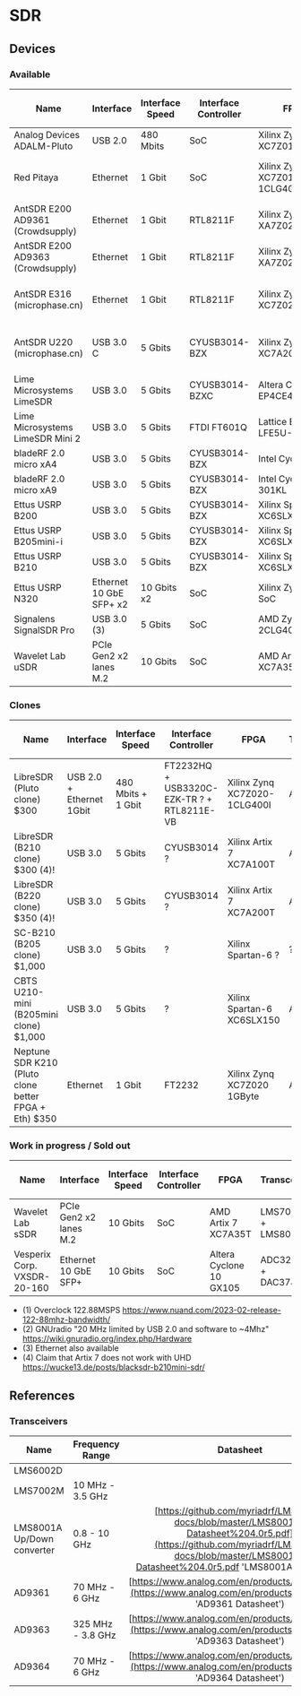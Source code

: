 # SDR

## Devices

### Available
| Name                             | Interface  | Interface Speed | Interface Controller | FPGA                        | Transceiver     | Sample rate (sustained) | Sample rate (burst) | RF Coverage       | RF Bandwidth    | Project page | Block diagram |
| -                                | -          | -               | -                    | -                           | -               | -                       | -                   | -                 | -               | :-:          | :-:          |
| Analog Devices ADALM-Pluto       | USB 2.0    | 480 Mbits       | SoC                  | Xilinx Zynq XC7Z010         | AD9363          | ?                       | ?                   | 325 MHz - 3.8 GHz | 20 MHz ? (2)    |  |
| Red Pitaya                       | Ethernet   | 1 Gbit          | SoC                  | Xilinx Zynq XC7Z010-1CLG400C| ADC LTC2145-14 / DAC AD9767 | 125 MSPS 14bit |                  | DC - 60 MHz       | ?               |  | [Block diagram](https://redpitaya.readthedocs.io/en/latest/developerGuide/hardware/125-14/top.html) |
| AntSDR E200 AD9361 (Crowdsupply) | Ethernet   | 1 Gbit          | RTL8211F             | Xilinx Zynq XA7Z020         | AD9361          | 61.44 MSPS ? 12bit      | ?                   | 70 MHz - 6 GHz    | 56 MHz          | [Project page](https://www.crowdsupply.com/microphase-technology/antsdr-e200) | [Block diagram](https://www.crowdsupply.com/img/6a63/6af378d0-07ec-44fe-9df1-29761bf26a63/ant-e200-block-diagram_png_gallery-lg.jpg) |
| AntSDR E200 AD9363 (Crowdsupply) | Ethernet   | 1 Gbit          | RTL8211F             | Xilinx Zynq XA7Z020         | AD9363          | 61.44 MSPS ? 12bit      | ?                   | 325 MHz - 3.8 GHz | 20 MHz          | [Project page](https://www.crowdsupply.com/microphase-technology/antsdr-e200) | [Block diagram](https://www.crowdsupply.com/img/6a63/6af378d0-07ec-44fe-9df1-29761bf26a63/ant-e200-block-diagram_png_gallery-lg.jpg) |
| AntSDR E316 (microphase.cn)      | Ethernet   | 1 Gbit          | RTL8211F             | Xilinx Zynq XC7Z020         | AD9361 / AD9363 | UHD:20MSPS / IIO:10MSPS | 56 MSPS             | 70MHz-6GHz / 325MHz-3.8GHz | 56 MHz / 20 MHz | [Project page](https://www.microphase.cn/productinfo/2299498.html) | |
| AntSDR U220 (microphase.cn)      | USB 3.0 C  | 5 Gbits         | CYUSB3014-BZX        | Xilinx Zynq XC7A200T/100T   | AD9361 / AD9363 | UHD:56 MSPS             | 56 MSPS             | 70MHz-6GHz / 325MHz-3.8GHz | 56 MHz / 20 MHz | [Project page](https://www.microphase.cn/productinfo/2299514.html) | |
| Lime Microsystems LimeSDR        | USB 3.0    | 5 Gbits         | CYUSB3014-BZXC       | Altera Cyclone IV EP4CE40F23| LMS7002M        | 61.44MSPS ?  12bit      | ?                   | 100 kHz – 3.8 GHz | 61.44 MHz       |  | [Block diagram](https://www.crowdsupply.com/img/583e/02fad771-15e1-4500-8548-1101ffa1583e/limesdr-block-diagram_png_gallery-lg.jpg) |
| Lime Microsystems LimeSDR Mini 2 | USB 3.0    | 5 Gbits         | FTDI FT601Q          | Lattice ECP5 LFE5U-45F      | LMS7002M        | 30.72 MSPS ?            | ?                   |                   | 30.72 MHz       |  | [Block diagram](https://www.crowdsupply.com/img/051a/c34f2ba2-f244-419a-bde6-398adc46051a/limesdr-mini-2-block-diagram-1.svg) |
| bladeRF 2.0 micro xA4            | USB 3.0    | 5 Gbits         | CYUSB3014-BZX        | Intel Cyclone V ?           | AD9361          | 61.44 MSPS ?            | ?                   |                   | 56 MHz          |  | [Block diagram](https://www.nuand.com/wp-content/uploads/2018/08/bladeRF-2.0-micro-Block-Diagram-4.png) |
| bladeRF 2.0 micro xA9            | USB 3.0    | 5 Gbits         | CYUSB3014-BZX        | Intel Cyclone V 301KL       | AD9361          | 61.44 MSPS (1)          | ? (1)               |                   | 56 MHz (1)      |  | [Block diagram](https://www.nuand.com/product/bladerf-xa9/) |
| Ettus USRP B200                  | USB 3.0    | 5 Gbits         | CYUSB3014-BZX        | Xilinx Spartan-6 XC6SLX75   | AD9364          | 61.44 MSPS ?            | ?                   | 70 MHz - 6 GHz    | 56 MHz          |  | [Block diagram](https://www.amazon.co.uk/Ettus-USRP-B200-70MHz-6GHz-Cognitive/dp/B09B7G8JD4?ref_=ast_sto_dp) |
| Ettus USRP B205mini-i            | USB 3.0    | 5 Gbits         | CYUSB3014-BZX        | Xilinx Spartan-6 XC6SLX150  | AD9364          | ?                       | ?                   | 70 MHz - 6 GHz    | 56 MHz          |  | [Block diagram](https://www.ettus.com/wp-content/uploads/2019/01/USRP_B200mini_BD_925x422-1.png) |
| Ettus USRP B210                  | USB 3.0    | 5 Gbits         | CYUSB3014-BZX        | Xilinx Spartan-6 XC6SLX150  | AD9361          | 61.44 MSPS ?            | ?                   | 70 MHz - 6 GHz    | 61.44 MHz ?     |  | [Block diagram](https://www.amazon.co.uk/Ettus-USRP-B210-MHz-6-cognitive/dp/B09B7DFQ89?ref_=ast_sto_dp) |
| Ettus USRP N320                  | Ethernet 10 GbE SFP+ x2 | 10 Gbits x2 | SoC         | Xilinx Zynq 7100 SoC        | ?               | ??? 14bit ADC 16bit DAC |                     | 3 MHz - 6 GHz     | 200 MHz         | [Project page](https://www.ettus.com/all-products/usrp-n320/) | [Block diagram](https://www.ettus.com/wp-content/uploads/2019/03/N320BlockDiagram.png) |
| Signalens SignalSDR Pro          | USB 3.0 (3)| 5 Gbits         | SoC                  | AMD Zynq 7020 2CLG400 SoC   | AD9361          | 61.44 MSPS 12bit        |                     | 70 MHz - 6 GHz    | 56 MHz          | [Project page](https://www.crowdsupply.com/signalens/signalsdr-pro) | [Block diagram](https://www.crowdsupply.com/img/1039/50daf1c1-9191-46b1-9b91-c68587751039/signalsdr-pro-block-diagram.svg) |
| Wavelet Lab uSDR                 | PCIe Gen2 x2 lanes M.2  | 10 Gbits    | SoC         | AMD Artix 7 XC7A35T         | LMS6002D        | 30.72 MSPS              | ?                   | 230 MHz - 3.7 GHz | 28 MHz          | [Project page](https://www.crowdsupply.com/wavelet-lab/usdr) | [Block diagram](https://www.crowdsupply.com/img/f161/5020cb82-a0b4-4bb4-89ec-6d856feaf161/usdr-block-diagram-crop.svg) |

### Clones
| Name                             | Interface  | Interface Speed | Interface Controller | FPGA                        | Transceiver     | Sample rate (sustained) | Sample rate (burst) | RF Coverage       | RF Bandwidth    | Project page | Block diagram |
| -                                | -          | -               | -                    | -                           | -               | -                       | -                   | -                 | -               | :-:          | :-:           |
| LibreSDR (Pluto clone) $300      | USB 2.0 + Ethernet 1Gbit | 480 Mbits + 1 Gbit | FT2232HQ + USB3320C-EZK-TR ? + RTL8211E-VB | Xilinx Zynq XC7Z020-1CLG400I | AD9363 | ?    | ?       | 325 MHz - 3.8 GHz | ?               | [Shop page](https://www.aliexpress.com/item/1005004916987318.html)  | [Block diagram](https://github.com/day0wl/libresdr-fw/tree/main) |
| LibreSDR (B210 clone)  $300 (4)! | USB 3.0    | 5 Gbits         | CYUSB3014 ?          | Xilinx Artix 7 XC7A100T     | AD9363          | 61.44 MSPS 12bit ?      |                     | 325 MHz - 3.8 GHz | 56 MHz          | [Shop page](https://www.aliexpress.com/item/1005008177145326.html ) | |
| LibreSDR (B220 clone)  $350 (4)! | USB 3.0    | 5 Gbits         | CYUSB3014 ?          | Xilinx Artix 7 XC7A200T     | AD9361          | 61.44 MSPS 12bit        |                     | 70 MHz - 6 GHz    | 56 MHz          | [Shop page](https://www.aliexpress.com/item/1005008177145326.html ) | |
| SC-B210 (B205 clone) $1,000      | USB 3.0    | 5 Gbits         | ?                    | Xilinx Spartan-6 ?          | ?               | ?                       |                     | 70 MHz - 6 GHz    | ?               | [Shop page](https://www.aliexpress.com/item/1005008525068995.html)  | |
| CBTS U210-mini (B205mini clone) $1,000 | USB 3.0 | 5 Gbits      | ?                    | Xilinx Spartan-6 XC6SLX150  | AD9361 ?        | 61.44 MSPS 12bit ?      |                     | 70 MHz - 6 GHz    |                 | [Shop page](https://www.aliexpress.com/item/4000170698563.html)     | |
| Neptune SDR K210 (Pluto clone better FPGA + Eth) $350 | Ethernet | 1 Gbit | FT2232     | Xilinx Zynq XC7Z020 1GByte  | AD9361          | 25 MPS                  |                     | 70 MHz - 6 GHz    | ?               | [Shop page](https://www.aliexpress.com/item/1005007995977956.html)  | |

### Work in progress / Sold out
| Name                             | Interface  | Interface Speed | Interface Controller | FPGA                        | Transceiver     | Sample rate (sustained) | Sample rate (burst) | RF Coverage       | RF Bandwidth    | Project page | Block diagram |
| -                                | -          | -               | -                    | -                           | -               | -                       | -                   | -                 | -               | :-:          | :-:           |
| Wavelet Lab sSDR                 | PCIe Gen2 x2 lanes M.2 | 10 Gbits | SoC             | AMD Artix 7 XC7A35T         | LMS7002M + LMS8001A | 100 MSps ?          | ?                   | 30 MHz - 8.5 GHz RX/TX | 90 MHz     |  | [Block diagram](https://www.crowdsupply.com/img/9bfc/e0724489-2123-4f79-be66-b8161e8f9bfc/susdr-sch-lg_jpg_gallery-lg.jpg) |
| Vesperix Corp. VXSDR-20-160      | Ethernet 10 GbE SFP+   | 10 Gbits | SoC             | Altera Cyclone 10 GX105     | ADC32J45 + DAC37J82 | 160 MSPS ADC 14bit / 160 MSPS DAC 16bit | | 5 - 20 GHz        |                 | [Project page](https://www.crowdsupply.com/vesperix-corporation/vxsdr-20-160) | [Block diagram](https://www.crowdsupply.com/img/8bb1/82c06c38-a9f8-45fa-b36f-3925ea5a8bb1/vxsdr-20-160-block-diagram.svg) |


- (1) Overclock 122.88MSPS https://www.nuand.com/2023-02-release-122-88mhz-bandwidth/
- (2) GNUradio "20 MHz limited by USB 2.0 and software to ~4Mhz" https://wiki.gnuradio.org/index.php/Hardware
- (3) Ethernet also available
- (4) Claim that Artix 7 does not work with UHD https://wucke13.de/posts/blacksdr-b210mini-sdr/


## References

### Transceivers
| Name     | Frequency Range   | Datasheet |
| -        | -                 | :-:       |
| LMS6002D |                   |           |
| LMS7002M |  10 MHz - 3.5 GHz |           |
| LMS8001A Up/Down converter | 0.8 - 10 GHz | [https://github.com/myriadrf/LMS8001-docs/blob/master/LMS8001A-Datasheet%204.0r5.pdf](https://github.com/myriadrf/LMS8001-docs/blob/master/LMS8001A-Datasheet%204.0r5.pdf 'LMS8001A Datasheet') |
| AD9361   |  70 MHz - 6 GHz   | [https://www.analog.com/en/products/ad9361.html](https://www.analog.com/en/products/ad9361.html 'AD9361 Datasheet') |
| AD9363   | 325 MHz - 3.8 GHz | [https://www.analog.com/en/products/ad9363.html](https://www.analog.com/en/products/ad9363.html 'AD9363 Datasheet') |
| AD9364   |  70 MHz - 6 GHz   | [https://www.analog.com/en/products/ad9364.html](https://www.analog.com/en/products/ad9364.html 'AD9364 Datasheet') |

